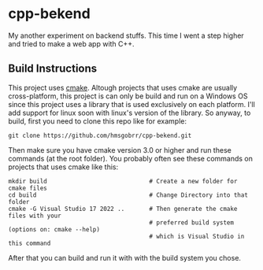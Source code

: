 # cpp-bekend
My another experiment on backend stuffs. This time I went a step higher and tried to make a web app with C++.
## Build Instructions
This project uses [cmake](https://cmake.org/). Altough projects that uses cmake are usually cross-platform, 
this project is can only be build and run on a Windows OS since this project uses a library that is used exclusively on each platform.
I'll add support for linux soon with linux's version of the library. So anyway, to build, first you need to clone this repo
like for example:
```
git clone https://github.com/hmsgobrr/cpp-bekend.git
```
Then make sure you have cmake version 3.0 or higher and run these commands (at the root folder).
You probably often see these commands on projects that uses cmake like this:
```
mkdir build                             # Create a new folder for cmake files
cd build                                # Change Directory into that folder
cmake -G Visual Studio 17 2022 ..       # Then generate the cmake files with your
                                        # preferred build system (options on: cmake --help)
                                        # which is Visual Studio in this command
```
After that you can build and run it with with the build system you chose.
